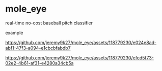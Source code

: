 # mole_eye

real-time no-cost baseball pitch classifier

example




https://github.com/jeremy9k27/mole_eye/assets/118779230/e024e8ad-abf1-47f3-a094-e1cbcbfabdb7


https://github.com/jeremy9k27/mole_eye/assets/118779230/efcd5f73-02e2-4b61-af31-e4280a34cb5a

